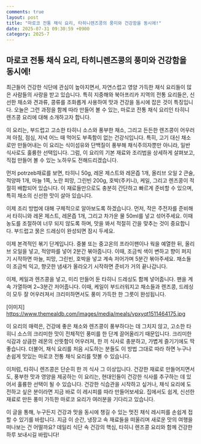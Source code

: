 ```yaml
---
comments: true
layout: post
title: "마로코 전통 채식 요리, 타히니렌즈콩의 풍미와 건강함을 동시에!"
date: 2025-07-31 09:30:59 +0900
category: 2025-7
---
```


## 마로코 전통 채식 요리, 타히니렌즈콩의 풍미와 건강함을 동시에!

최근들어 건강한 식단에 관심이 높아지면서, 자연스럽고 영양 가득한 채식 요리들이 많은 사람들의 사랑을 받고 있습니다. 특히 지중해와 북아프리카 지역의 전통 요리들은, 신선한 채소와 견과류, 콩류를 조화롭게 사용하여 맛과 건강을 동시에 잡은 것이 특징입니다. 오늘은 그런 과정을 함께 따라 만들어 볼 수 있는, 마로코 전통 채식 요리인 타히니 렌즈콩 요리에 대해 소개하고자 합니다.

이 요리는, 부드럽고 고소한 타히니 소스와 풍부한 채소, 그리고 든든한 렌즈콩이 어우러져 아침, 점심, 저녁 어느 때 먹어도 부족함이 없는 건강식입니다. 특히, 고기 대신 채소로만 만들어내는 이 요리는 식이섬유와 단백질이 풍부해 채식주의자뿐만 아니라, 일반 식사로도 훌륭한 선택입니다. 그럼, 이 요리의 기본 재료와 조리법을 상세하게 살펴보고, 직접 만들어 볼 수 있는 노하우도 전해드리겠습니다.

먼저 potrzeb재료를 보면, 타히니 50g, 레몬 제스트와 레몬즙 1개, 올리브 오일 2 큰술, 적양파 1개, 마늘 1쪽, 노란 피망, 그린빈 200g, 호박(주키니), 케일, 그리고 렌즈콩이 적절히 배합되어 있습니다. 이 재료들만으로도 충분히 간단하고 빠르게 준비할 수 있으며, 특히 채소의 신선한 맛이 살아 있습니다. 

이제 조리 방법에 대해 구체적으로 알아보도록 하겠습니다. 먼저, 작은 주전자를 준비해서 타히니와 레몬 제스트, 레몬즙 1개, 그리고 차가운 물 50ml를 넣고 섞어주세요. 이때 농도를 조절하여 너무 되지 않도록 하며, 맛을 봐서 적절히 간을 맞추는 것이 중요합니다. 부드럽고 묽은 드레싱이 완성되면 잠시 두세요.

이제 본격적인 볶기 단계입니다. 중불 또는 중고온의 프라이팬이나 웍을 예열한 뒤, 올리브 오일을 넣고, 적양파를 넣어 2분간 볶아줍니다. 이때, 조금씩 색이 변하고 향이 퍼지기 시작하면 마늘, 피망, 그린빈, 호박을 넣고 계속 저어가며 5분간 볶아주세요. 채소들이 조금씩 익고, 향긋한 냄새가 올라오기 시작하면 준비가 거의 끝나갑니다.

이제, 케일과 렌즈콩을 넣고, 미리 만들어 둔 타히니 드레싱도 함께 넣어줍니다. 팬을 계속 가열하며 2~3분간 저어줍니다. 이때, 케일이 부드러워지고 채소들과 렌즈콩, 드레싱이 모두 잘 어우러져서 크리미하면서도 풍미 가득한 한 그릇이 완성됩니다.

[이미지]
https://www.themealdb.com/images/media/meals/vpxyqt1511464175.jpg

이 요리의 매력은, 건강에 좋은 채소와 렌즈콩이 풍부하다는 데 그치지 않고, 고소한 타히니 소스의 크리미한 맛이 전체적인 풍미를 한 단계 끌어올리기 때문입니다. 크리미한 식감과 상큼한 레몬의 산뜻함이 어우러져, 한 끼 식사로 충분하고, 가볍게 즐기기에도 딱 좋습니다. 더불어, 채식 요리를 처음 시도하는 분들도 이 방법 그대로 따라 하면 누구나 손쉽게 맛있는 마로코 전통 채식 요리를 맛볼 수 있습니다.

이처럼, 타히니 렌즈콩은 단순히 한 끼 식사 그 이상입니다. 건강한 재료로 만들어지면서도, 풍부한 맛과 영양을 제공하는 이 요리는, 현대인들이 건강한 식사를 추구하는 데 있어서 훌륭한 선택이 될 수 있습니다. 건강한 식습관을 시작하고 싶거나, 채식 요리에 도전하고 싶은 분이라면 지금 바로 이 레시피를 따라 만들어보세요. 집에서도 쉽게, 신선한 재료로 만든 풍미 가득한 마로코 요리가 여러분을 기다리고 있습니다.

이 글을 통해, 누구든지 건강과 맛을 동시에 챙길 수 있는 멋진 채식 레시피를 손쉽게 접할 수 있기를 바랍니다. 지금 이 순간, 냉장고 속 재료들을 떠올리며 새로운 맛의 여행을 떠나보는 건 어떨까요? 데일리 식단 속 건강의 핵심, 타히니 렌즈콩 요리와 함께 건강한 하루 보내시길 바랍니다!